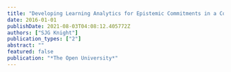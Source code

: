 ```yaml
---
title: "Developing Learning Analytics for Epistemic Commitments in a Collaborative Information Seeking Environment"
date: 2016-01-01
publishDate: 2021-08-03T04:08:12.405772Z
authors: ["SJG Knight"]
publication_types: ["2"]
abstract: ""
featured: false
publication: "*The Open University*"
---
```


